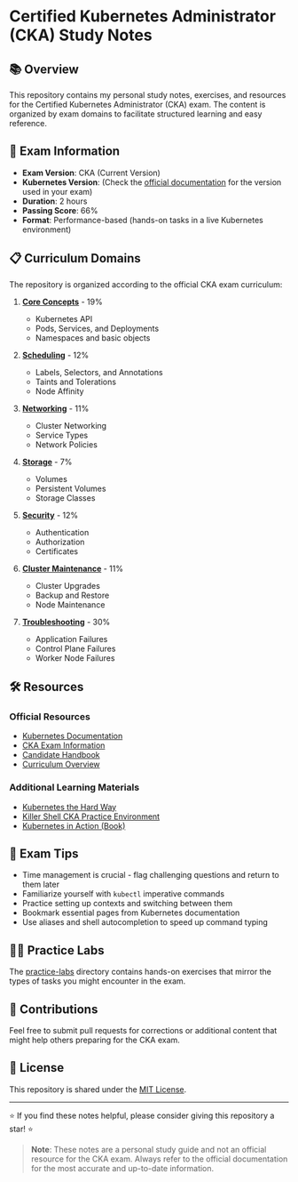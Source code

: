 # Certified Kubernetes Administrator (CKA) Study Notes

## 📚 Overview

This repository contains my personal study notes, exercises, and resources for the Certified Kubernetes Administrator (CKA) exam. The content is organized by exam domains to facilitate structured learning and easy reference.

## 🎯 Exam Information

- **Exam Version**: CKA (Current Version)
- **Kubernetes Version**: (Check the [official documentation](https://docs.linuxfoundation.org/tc-docs/certification/tips-cka-and-ckad) for the version used in your exam)
- **Duration**: 2 hours
- **Passing Score**: 66%
- **Format**: Performance-based (hands-on tasks in a live Kubernetes environment)

## 📋 Curriculum Domains

The repository is organized according to the official CKA exam curriculum:

1. **[Core Concepts](./01-core-concepts/)** - 19%

   - Kubernetes API
   - Pods, Services, and Deployments
   - Namespaces and basic objects

2. **[Scheduling](./02-scheduling/)** - 12%

   - Labels, Selectors, and Annotations
   - Taints and Tolerations
   - Node Affinity

3. **[Networking](./networking/)** - 11%

   - Cluster Networking
   - Service Types
   - Network Policies

4. **[Storage](./storage/)** - 7%

   - Volumes
   - Persistent Volumes
   - Storage Classes

5. **[Security](./security/)** - 12%

   - Authentication
   - Authorization
   - Certificates

6. **[Cluster Maintenance](./cluster-maintenance/)** - 11%

   - Cluster Upgrades
   - Backup and Restore
   - Node Maintenance

7. **[Troubleshooting](./07-troubleshooting/)** - 30%
   - Application Failures
   - Control Plane Failures
   - Worker Node Failures

## 🛠️ Resources

### Official Resources

- [Kubernetes Documentation](https://kubernetes.io/docs/home/)
- [CKA Exam Information](https://www.cncf.io/certification/cka/)
- [Candidate Handbook](https://docs.linuxfoundation.org/tc-docs/certification/lf-candidate-handbook)
- [Curriculum Overview](https://github.com/cncf/curriculum)

### Additional Learning Materials

- [Kubernetes the Hard Way](https://github.com/kelseyhightower/kubernetes-the-hard-way)
- [Killer Shell CKA Practice Environment](https://killer.sh/cka)
- [Kubernetes in Action (Book)](https://www.manning.com/books/kubernetes-in-action)

## 🔑 Exam Tips

- Time management is crucial - flag challenging questions and return to them later
- Familiarize yourself with `kubectl` imperative commands
- Practice setting up contexts and switching between them
- Bookmark essential pages from Kubernetes documentation
- Use aliases and shell autocompletion to speed up command typing

## 🏃‍♂️ Practice Labs

The [practice-labs](https://killercoda.com/sachin/course/CKA) directory contains hands-on exercises that mirror the types of tasks you might encounter in the exam.

## 🤝 Contributions

Feel free to submit pull requests for corrections or additional content that might help others preparing for the CKA exam.

## 📝 License

This repository is shared under the [MIT License](LICENSE).

---

⭐ If you find these notes helpful, please consider giving this repository a star! ⭐

> **Note**: These notes are a personal study guide and not an official resource for the CKA exam. Always refer to the official documentation for the most accurate and up-to-date information.
